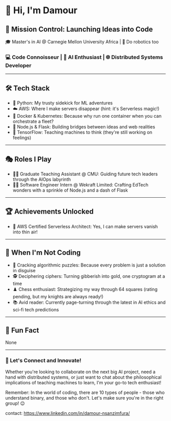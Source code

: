 # 👋 Hi, I'm Damour

## 🚀 Mission Control: Launching Ideas into Code

🎓 Master's in AI @ Carnegie Mellon University Africa | 🤖 Do robotics too

### 💻 Code Connoisseur | 🧠 AI Enthusiast | 🌐 Distributed Systems Developer

---

## 🛠 Tech Stack

- 🐍 Python: My trusty sidekick for ML adventures
- ☁️ AWS: Where I make servers disappear (hint: it's Serverless magic!)
- 🐳 Docker & Kubernetes: Because why run one container when you can orchestrate a fleet?
- 🚂 Node.js & Flask: Building bridges between ideas and web realities
- 🧮 TensorFlow: Teaching machines to think (they're still working on feelings)

---

## 🎭 Roles I Play

- 🧑‍🏫 Graduate Teaching Assistant @ CMU: Guiding future tech leaders through the AIOps labyrinth
- 👨‍💻 Software Engineer Intern @ Wekraft Limited: Crafting EdTech wonders with a sprinkle of Node.js and a dash of Flask

---

## 🏆 Achievements Unlocked

- 🏅 AWS Certified Serverless Architect: Yes, I can make servers vanish into thin air!

---

## 🧩 When I'm Not Coding

- 🔐 Cracking algorithmic puzzles: Because every problem is just a solution in disguise
- 🕵️ Deciphering ciphers: Turning gibberish into gold, one cryptogram at a time
- ♟️ Chess enthusiast: Strategizing my way through 64 squares (rating pending, but my knights are always ready!)
- 📚 Avid reader: Currently page-turning through the latest in AI ethics and sci-fi tech predictions

---

## 🌟 Fun Fact

None

---

### 📡 Let's Connect and Innovate!

Whether you're looking to collaborate on the next big AI project, need a hand with distributed systems, or just want to chat about the philosophical implications of teaching machines to learn, I'm your go-to tech enthusiast!

Remember: In the world of coding, there are 10 types of people - those who understand binary, and those who don't. Let's make sure you're in the right group! 😉

contact: https://www.linkedin.com/in/damour-nsanzimfura/

